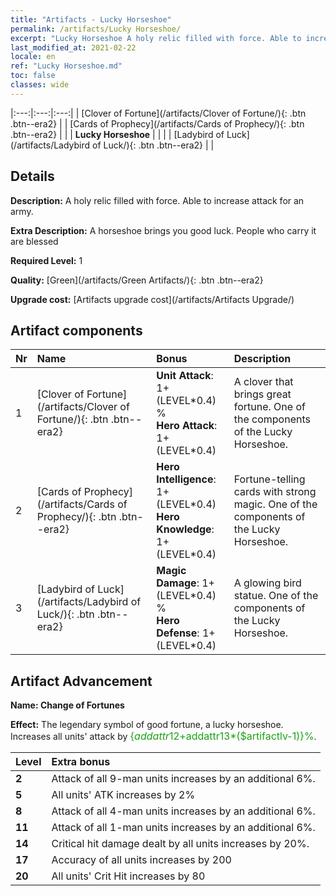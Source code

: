 ```yaml
---
title: "Artifacts - Lucky Horseshoe"
permalink: /artifacts/Lucky Horseshoe/
excerpt: "Lucky Horseshoe A holy relic filled with force. Able to increase attack for an army."
last_modified_at: 2021-02-22
locale: en
ref: "Lucky Horseshoe.md"
toc: false
classes: wide
---
```


  |:---:|:---:|:---:| 
  | [Clover of Fortune](/artifacts/Clover of Fortune/){: .btn .btn--era2} |   | [Cards of Prophecy](/artifacts/Cards of Prophecy/){: .btn .btn--era2} | 
  |   | **Lucky Horseshoe** |  | 
  |   | [Ladybird of Luck](/artifacts/Ladybird of Luck/){: .btn .btn--era2} |   | 


## Details

 **Description:** A holy relic filled with force. Able to increase attack for an army.

 **Extra Description:** A horseshoe brings you good luck. People who carry it are blessed

 **Required Level:** 1

 **Quality:** [Green](/artifacts/Green Artifacts/){: .btn .btn--era2}

 **Upgrade cost:** [Artifacts upgrade cost](/artifacts/Artifacts Upgrade/)



## Artifact components

  | Nr |    Name    |   Bonus | Description | 
  |:---|:-----------|:--------|:------------| 
  | 1 | [Clover of Fortune](/artifacts/Clover of Fortune/){: .btn .btn--era2} | **Unit Attack**: 1+(LEVEL\*0.4) %<br/>**Hero Attack**: 1+(LEVEL\*0.4) | A clover that brings great fortune. One of the components of the Lucky Horseshoe. | 
  | 2 | [Cards of Prophecy](/artifacts/Cards of Prophecy/){: .btn .btn--era2} | **Hero Intelligence**: 1+(LEVEL\*0.4)<br/>**Hero Knowledge**: 1+(LEVEL\*0.4) | Fortune-telling cards with strong magic. One of the components of the Lucky Horseshoe. | 
  | 3 | [Ladybird of Luck](/artifacts/Ladybird of Luck/){: .btn .btn--era2} | **Magic Damage**: 1+(LEVEL\*0.4) %<br/>**Hero Defense**: 1+(LEVEL\*0.4) | A glowing bird statue. One of the components of the Lucky Horseshoe. | 


## Artifact Advancement

 **Name: Change of Fortunes**

 **Effect:** The legendary symbol of good fortune, a lucky horseshoe. Increases all units' attack by <span style="color: #1ca216;font-size:16px">{$addattr12+$addattr13*($artifactlv-1)}%</span>.

  |  Level  |    Extra bonus  | 
  |:--------|:----------------| 
  | **2** | Attack of all 9-man units increases by an additional 6%. | 
  | **5** | All units' ATK increases by 2% | 
  | **8** | Attack of all 4-man units increases by an additional 6%. | 
  | **11** | Attack of all 1-man units increases by an additional 6%. | 
  | **14** | Critical hit damage dealt by all units increases by 20%. | 
  | **17** | Accuracy of all units increases by 200 | 
  | **20** | All units' Crit Hit increases by 80 | 
